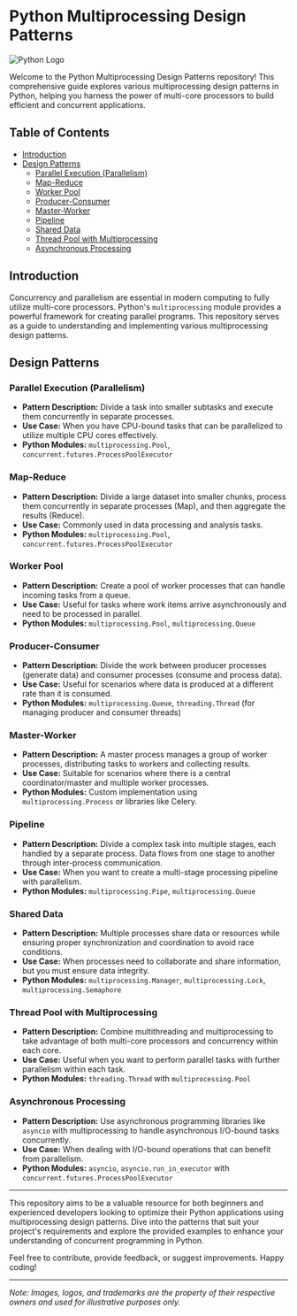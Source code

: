 # Python Multiprocessing Design Patterns

![Python Logo](https://www.python.org/static/community_logos/python-logo.png)

Welcome to the Python Multiprocessing Design Patterns repository! This comprehensive guide explores various multiprocessing design patterns in Python, helping you harness the power of multi-core processors to build efficient and concurrent applications.

## Table of Contents

- [Introduction](#introduction)
- [Design Patterns](#design-patterns)
  - [Parallel Execution (Parallelism)](#parallel-execution-parallelism)
  - [Map-Reduce](#map-reduce)
  - [Worker Pool](#worker-pool)
  - [Producer-Consumer](#producer-consumer)
  - [Master-Worker](#master-worker)
  - [Pipeline](#pipeline)
  - [Shared Data](#shared-data)
  - [Thread Pool with Multiprocessing](#thread-pool-with-multiprocessing)
  - [Asynchronous Processing](#asynchronous-processing)

## Introduction

Concurrency and parallelism are essential in modern computing to fully utilize multi-core processors. Python's `multiprocessing` module provides a powerful framework for creating parallel programs. This repository serves as a guide to understanding and implementing various multiprocessing design patterns.

## Design Patterns

### Parallel Execution (Parallelism)

- **Pattern Description:** Divide a task into smaller subtasks and execute them concurrently in separate processes.
- **Use Case:** When you have CPU-bound tasks that can be parallelized to utilize multiple CPU cores effectively.
- **Python Modules:** `multiprocessing.Pool`, `concurrent.futures.ProcessPoolExecutor`

### Map-Reduce

- **Pattern Description:** Divide a large dataset into smaller chunks, process them concurrently in separate processes (Map), and then aggregate the results (Reduce).
- **Use Case:** Commonly used in data processing and analysis tasks.
- **Python Modules:** `multiprocessing.Pool`, `concurrent.futures.ProcessPoolExecutor`

### Worker Pool

- **Pattern Description:** Create a pool of worker processes that can handle incoming tasks from a queue.
- **Use Case:** Useful for tasks where work items arrive asynchronously and need to be processed in parallel.
- **Python Modules:** `multiprocessing.Pool`, `multiprocessing.Queue`

### Producer-Consumer

- **Pattern Description:** Divide the work between producer processes (generate data) and consumer processes (consume and process data).
- **Use Case:** Useful for scenarios where data is produced at a different rate than it is consumed.
- **Python Modules:** `multiprocessing.Queue`, `threading.Thread` (for managing producer and consumer threads)

### Master-Worker

- **Pattern Description:** A master process manages a group of worker processes, distributing tasks to workers and collecting results.
- **Use Case:** Suitable for scenarios where there is a central coordinator/master and multiple worker processes.
- **Python Modules:** Custom implementation using `multiprocessing.Process` or libraries like Celery.

### Pipeline

- **Pattern Description:** Divide a complex task into multiple stages, each handled by a separate process. Data flows from one stage to another through inter-process communication.
- **Use Case:** When you want to create a multi-stage processing pipeline with parallelism.
- **Python Modules:** `multiprocessing.Pipe`, `multiprocessing.Queue`

### Shared Data

- **Pattern Description:** Multiple processes share data or resources while ensuring proper synchronization and coordination to avoid race conditions.
- **Use Case:** When processes need to collaborate and share information, but you must ensure data integrity.
- **Python Modules:** `multiprocessing.Manager`, `multiprocessing.Lock`, `multiprocessing.Semaphore`

### Thread Pool with Multiprocessing

- **Pattern Description:** Combine multithreading and multiprocessing to take advantage of both multi-core processors and concurrency within each core.
- **Use Case:** Useful when you want to perform parallel tasks with further parallelism within each task.
- **Python Modules:** `threading.Thread` with `multiprocessing.Pool`

### Asynchronous Processing

- **Pattern Description:** Use asynchronous programming libraries like `asyncio` with multiprocessing to handle asynchronous I/O-bound tasks concurrently.
- **Use Case:** When dealing with I/O-bound operations that can benefit from parallelism.
- **Python Modules:** `asyncio`, `asyncio.run_in_executor` with `concurrent.futures.ProcessPoolExecutor`

---

This repository aims to be a valuable resource for both beginners and experienced developers looking to optimize their Python applications using multiprocessing design patterns. Dive into the patterns that suit your project's requirements and explore the provided examples to enhance your understanding of concurrent programming in Python.

Feel free to contribute, provide feedback, or suggest improvements. Happy coding!

---

*Note: Images, logos, and trademarks are the property of their respective owners and used for illustrative purposes only.*
